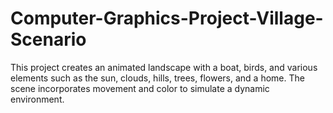 # Computer-Graphics-Project-Village-Scenario
This project creates an animated landscape with a boat, birds, and various elements such as the sun, clouds, hills, trees, flowers, and a home. The scene incorporates movement and color to simulate a dynamic environment.
